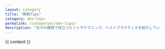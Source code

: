 ```yaml
---
layout: category
title: "開発Tips"
category: dev-tips
permalink: /categories/dev-tips/
description: "日々の開発で役立つヒントやテクニック、ベストプラクティスを紹介しています。効率的な開発手法やツールの使い方など、実践的なTipsを共有します。"
---
```


{{ content }}